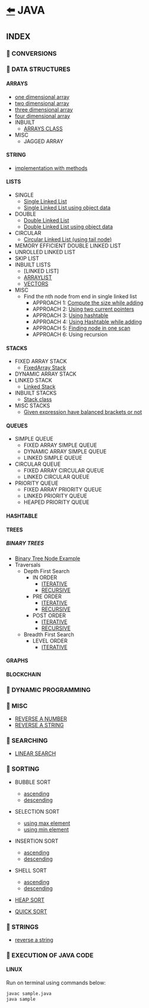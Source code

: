 # [:arrow_left:](../README.md) JAVA

## INDEX

### :rocket: CONVERSIONS

### :rocket: DATA STRUCTURES

#### ARRAYS

* [one dimensional array](Data-Structures/ARRAYS/oneDarray.java)
* [two dimensional array](Data-Structures/ARRAYS/twoDarray.java)
* [three dimensional array](Data-Structures/ARRAYS/threeDarray.java)
* [four dimensional array](Data-Structures/ARRAYS/fourDarray.java)
* INBUILT
  * [ARRAYS CLASS](Data-Structures/ARRAYS/INBUILT/arrays.java)
* MISC
  * JAGGED ARRAY

#### STRING

* [implementation with methods](Data-Structures/STRING/Strings.java)

#### LISTS

* SINGLE
  * [Single Linked List](Data-Structures/LISTS/SINGLE/STANDARD/LinkedList.java)
  * [Single Linked List using object data](Data-Structures/LISTS/SINGLE/Single-Using-Object/singleLinkedList.java)
* DOUBLE
  * [Double Linked List](Data-Structures/LISTS/DOUBLE/STANDARD/DoublyLinkedList.java)
  * [Double Linked List using object data](Data-Structures/LISTS/DOUBLE/Double-Using-Object/DoubleLinkedList.java)
* CIRCULAR
  * [Circular Linked List (using tail node)](Data-Structures/LISTS/CIRCULAR/STANDARD/CircularLinkedList.java)
* MEMORY EFFICIENT DOUBLE LINKED LIST
* UNROLLED LINKED LIST
* SKIP LIST
* INBUILT LISTS
  * [LINKED LIST]
  * [ARRAYLIST](Data-Structures/LISTS/INBUILT/arrayList.java)
  * [VECTORS](Data-Structures/LISTS/INBUILT/vectors.java)
* MISC
  * Find the nth node from end in single linked list
    * APPROACH 1: [Compute the size while adding](Data-Structures/LISTS/MISC/Nth-node-from-end/Approach1.java)
    * APPROACH 2: [Using two current pointers](Data-Structures/LISTS/MISC/Nth-node-from-end/Approach2.java)
    * APPROACH 3: [Using hashtable](Data-Structures/LISTS/MISC/Nth-node-from-end/Approach3.java)
    * APPROACH 4: [Using Hashtable while adding](Data-Structures/LISTS/MISC/Nth-node-from-end/Approach4.java)
    * APPROACH 5: [Finding node in one scan](Data-Structures/LISTS/MISC/Nth-node-from-end/Approach5.java)
    * APPROACH 6: Using recursion

#### STACKS

* FIXED ARRAY STACK
  * [FixedArray Stack](Data-Structures/STACKS/FIXED-ARRAY-STACK/ArrayStack.java)
* DYNAMIC ARRAY STACK
* LINKED STACK
  * [Linked Stack](Data-Structures/STACKS/LINKED-STACK/LinkedStack.java)
* INBUILT STACKS
  * [Stack class](Data-Structures/STACKS/INBUILT-STACK/Stacks.java)
* MISC STACKS
  * [Given expression have balanced brackets or not](Data-Structures/STACKS/MISC-STACKS/BracketsBalancedOrNot.java)

#### QUEUES

* SIMPLE QUEUE
  * FIXED ARRAY SIMPLE QUEUE
  * DYNAMIC ARRAY SIMPLE QUEUE
  * LINKED SIMPLE QUEUE
* CIRCULAR QUEUE
  * FIXED ARRAY CIRCULAR QUEUE
  * LINKED CIRCULAR QUEUE
* PRIORITY QUEUE
  * FIXED ARRAY PRIORITY QUEUE
  * LINKED PRIORITY QUEUE
  * HEAPED PRIORITY QUEUE

#### HASHTABLE

#### TREES

##### BINARY TREES
  
* [Binary Tree Node Example](Data-Structures/TREES/BINARY-TREE/BinaryTreeNode.java)
* Traversals
  * Depth First Search
    * IN ORDER
      * [ITERATIVE](Data-Structures/TREES/BINARY-TREE/IterativeInorder.java)
      * [RECURSIVE](Data-Structures/TREES/BINARY-TREE/Inorder.java)
    * PRE ORDER
      * [ITERATIVE](Data-Structures/TREES/BINARY-TREE/IterativePreorder.java)
      * [RECURSIVE](Data-Structures/TREES/BINARY-TREE/Preorder.java)
    * POST ORDER
      * [ITERATIVE](Data-Structures/TREES/BINARY-TREE/IterativePostorder.java)
      * [RECURSIVE](Data-Structures/TREES/BINARY-TREE/Postorder.java)
  * Breadth First Search
    * LEVEL ORDER
      * [ITERATIVE](Data-Structures/TREES/BINARY-TREE/LevelOrder.java)

#### GRAPHS

#### BLOCKCHAIN

### :rocket: DYNAMIC PROGRAMMING

### :rocket: MISC

* [REVERSE A NUMBER](Misc/reverse_no.java)
* [REVERSE A STRING](Misc/reverseString.java)

### :rocket: SEARCHING

* [LINEAR SEARCH](Searches/linearSearch.java)

### :rocket: SORTING

* BUBBLE SORT
  * [ascending](Sorting/BUBBLE-SORT/BubbleSort.java)
  * [descending](Sorting/BUBBLE-SORT/bubbleSort.java)

* SELECTION SORT
  * [using max element](Sorting/SelectionSort.java)
  * [using min element](Sorting/selectionsort.java)

* INSERTION SORT
  * [ascending](Sorting/insertionSort.java)
  * [descending](Sorting/InsertionSort.java)

* SHELL SORT
  * [ascending](Sorting/ShellSort.java)
  * [descending](Sorting/shellSort.java)
  
* [HEAP SORT](Sorting/HeapSort.java)
* [QUICK SORT](Sorting/QuickSort.java)

### :rocket: STRINGS

* [reverse a string](Strings/reverseString.java)

### :rocket: EXECUTION OF JAVA CODE

#### LINUX

Run on terminal using commands below:

```bash
javac sample.java
java sample
```